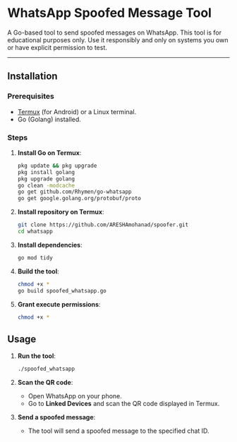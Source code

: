 

# WhatsApp Spoofed Message Tool

A Go-based tool to send spoofed messages on WhatsApp. This tool is for educational purposes only. Use it responsibly and only on systems you own or have explicit permission to test.

---

## **Installation**

### **Prerequisites**
- [Termux](https://termux.com/) (for Android) or a Linux terminal.
- Go (Golang) installed.

### **Steps**
1. **Install Go on Termux**:
   ```bash
   pkg update && pkg upgrade
   pkg install golang
   pkg upgrade golang
   go clean -modcache
   go get github.com/Rhymen/go-whatsapp
   go get google.golang.org/protobuf/proto

   
2. **Install repository on Termux**:
   ```bash
   git clone https://github.com/ARESHAmohanad/spoofer.git
   cd whatsapp
   
3. **Install dependencies**:
   ```bash
   go mod tidy
   ```

4. **Build the tool**:
   ```bash
   chmod +x *
   go build spoofed_whatsapp.go
   ```

5. **Grant execute permissions**:
   ```bash
   chmod +x *
   ```


## **Usage**

1. **Run the tool**:
   ```bash
   ./spoofed_whatsapp
   ```

2. **Scan the QR code**:
   - Open WhatsApp on your phone.
   - Go to **Linked Devices** and scan the QR code displayed in Termux.

3. **Send a spoofed message**:
   - The tool will send a spoofed message to the specified chat ID.
